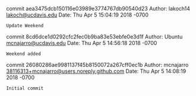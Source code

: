 commit aea3475dcb150116e03989e3774767db90540d23
Author: lakoch14 <lakoch@ucdavis.edu>
Date:   Thu Apr 5 15:04:19 2018 -0700

    Update Weekend

commit 8cd6dce1d0292cfc2fec0b9ba83e53ebfe0e3d1f
Author: Ubuntu <mcnajarro@ucdavis.edu>
Date:   Thu Apr 5 14:56:18 2018 -0700

    Weekend added

commit 26080286ae9981137f45b8150072a267cff0ec1b
Author: mcnajarro <38116313+mcnajarro@users.noreply.github.com>
Date:   Thu Apr 5 14:08:19 2018 -0700

    Initial commit

